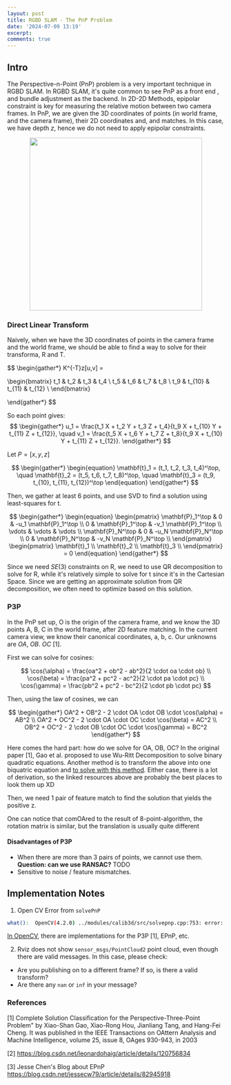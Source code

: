 ```yaml
---
layout: post
title: RGBD SLAM - The PnP Problem
date: '2024-07-09 13:19'
excerpt: 
comments: true
---
```


## Intro

The Perspective-n-Point (PnP) problem is a very important technique in RGBD SLAM. In RGBD SLAM, it's quite common to see PnP as a front end , and bundle adjustment as the backend. In 2D-2D Methods, epipolar constraint is key for measuring the relative motion between two camera frames. In PnP, we are given the 3D coordinates of points (in world frame, and the camera frame), their 2D coordinates and, and matches. In this case, we have depth $z$, hence we do not need to apply epipolar constraints.

<p align="center">
<img src="https://github.com/RicoJia/The-Dream-Robot/assets/39393023/c52064b4-ddaf-40ed-974a-cf30dc0addb9" height="400" width="width"/>
</p>

### Direct Linear Transform

Naively, when we have the 3D coordinates of points in the camera frame and the world frame, we should be able to find a way to solve for their transforma, R and T.

$$
\begin{gather*}
K^{-T}z[u,v] = 

\begin{bmatrix}
t_1 & t_2 & t_3 & t_4 \\
t_5 & t_6 & t_7 & t_8 \\
t_9 & t_{10} & t_{11} & t_{12} \\
\end{bmatrix}

\end{gather*}
$$

So each point gives:
$$
\begin{gather*}
u_1 = \frac{t_1 X + t_2 Y + t_3 Z + t_4}{t_9 X + t_{10} Y + t_{11} Z + t_{12}}, \quad
v_1 = \frac{t_5 X + t_6 Y + t_7 Z + t_8}{t_9 X + t_{10} Y + t_{11} Z + t_{12}}.
\end{gather*}
$$

Let $P=[x,y,z]$

$$
\begin{gather*}
\begin{equation}
\mathbf{t}_1 = (t_1, t_2, t_3, t_4)^\top, \quad
\mathbf{t}_2 = (t_5, t_6, t_7, t_8)^\top, \quad
\mathbf{t}_3 = (t_9, t_{10}, t_{11}, t_{12})^\top
\end{equation}
\end{gather*}
$$

Then, we gather at least 6 points, and use SVD to find a solution using least-squares for t.

$$
\begin{gather*}
\begin{equation}
\begin{pmatrix}
\mathbf{P}_1^\top & 0 & -u_1 \mathbf{P}_1^\top \\
0 & \mathbf{P}_1^\top & -v_1 \mathbf{P}_1^\top \\
\vdots & \vdots & \vdots \\
\mathbf{P}_N^\top & 0 & -u_N \mathbf{P}_N^\top \\
0 & \mathbf{P}_N^\top & -v_N \mathbf{P}_N^\top \\
\end{pmatrix}
\begin{pmatrix}
\mathbf{t}_1 \\
\mathbf{t}_2 \\
\mathbf{t}_3 \\
\end{pmatrix}
= 0
\end{equation}
\end{gather*}
$$

Since we need $SE(3)$ constraints on R, we need to use QR decomposition to solve for R, while it's relatively simple to solve for t since it's in the Cartesian Space. Since we are getting an approximate solution from QR decomposition, we often need to optimize based on this solution.

### P3P

In the PnP set up, O is the origin of the camera frame, and we know the 3D points A, B, C in the world frame, after 2D feature matching. In the current camera view, we know their canonical coordinates, a, b, c. Our unknowns are $OA$, $OB$. $OC$ [1]. 

First we can solve for cosines:

$$
\cos(\alpha) = \frac{oa^2 + ob^2 - ab^2}{2 \cdot oa \cdot ob}
\\
\cos(\beta) = \frac{pa^2 + pc^2 - ac^2}{2 \cdot pa \cdot pc}
\\
\cos(\gamma) = \frac{pb^2 + pc^2 - bc^2}{2 \cdot pb \cdot pc}
$$

Then, using the law of cosines, we can 

$$
\begin{gather*}
OA^2 + OB^2 - 2 \cdot OA \cdot OB \cdot \cos(\alpha) = AB^2
\\
OA^2 + OC^2 - 2 \cdot OA \cdot OC \cdot \cos(\beta) = AC^2
\\
OB^2 + OC^2 - 2 \cdot OB \cdot OC \cdot \cos(\gamma) = BC^2
\end{gather*}
$$

Here comes the hard part: how do we solve for OA, OB, OC? In the original paper [1], Gao et al. proposed to use Wu-Ritt Decomposition to solve binary quadratic equations. Another method is to transform the above into one biquatric equation and [to solve with this method](https://mathworld.wolfram.com/QuarticEquation.html). Either case, there is a lot of derivation, so the linked resources above are probably the best places to look them up XD


Then, we need 1 pair of feature match to find the solution that yields the positive z.

One can notice that comOAred to the result of 8-point-algorithm, the rotation matrix is similar, but the translation is usually quite different

#### Disadvantages of P3P

- When there are more than 3 pairs of points, we cannot use them. **Question: can we use RANSAC?** TODO
- Sensitive to noise / feature mismatches.

## Implementation Notes

1. Open CV Error from `solvePnP`

```bash
what():  OpenCV(4.2.0) ../modules/calib3d/src/solvepnp.cpp:753: error: (-215:Assertion failed) ( (npoints >= 4) || (npoints == 3 && flags == SOLVEPNP_ITERATIVE && useExtrinsicGuess) ) && npoints == std::max(ipoints.checkVector(2, CV_32F), ipoints.checkVector(2, CV_64F)) in function 'solvePnPGeneric'
```

[In OpenCV](https://docs.opencv.org/4.x/d5/d1f/calib3d_solvePnP.html), there are implementations for the P3P [1], EPnP, etc.

2. Rviz does not show `sensor_msgs/PointCloud2` point cloud, even though there are valid messages. In this case, please check:

- Are you publishing on to a different frame? If so, is there a valid transform?
- Are there any `nan` or `inf` in your message? 

### References

[1] Complete Solution Classification for the Perspective-Three-Point Problem" by Xiao-Shan Gao, Xiao-Rong Hou, Jianliang Tang, and Hang-Fei Cheng. It was published in the IEEE Transactions on OAttern Analysis and Machine Intelligence, volume 25, issue 8, OAges 930-943, in 2003

[2] https://blog.csdn.net/leonardohaig/article/details/120756834

[3] Jesse Chen's Blog about EPnP https://blog.csdn.net/jessecw79/article/details/82945918